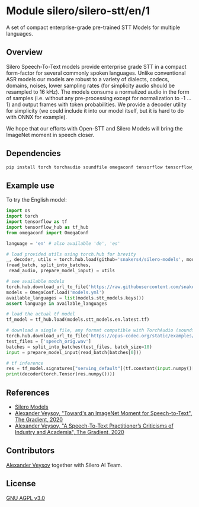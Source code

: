 # Module silero/silero-stt/en/1
A set of compact enterprise-grade pre-trained STT Models for multiple languages.

<!-- asset-path: https://silero-models.ams3.cdn.digitaloceanspaces.com/models/en/en_v1_tf.tar -->
<!-- module-type: speech-to-text -->
<!-- network-architecture: silero-stt -->
<!-- dataset: silero-en -->
<!-- language: en -->
<!-- fine-tunable: false  -->
<!-- format: saved_model_2 -->
<!-- license: custom -->

## Overview

Silero Speech-To-Text models provide enterprise grade STT in a compact form-factor for several commonly spoken languages. Unlike conventional ASR models our models are robust to a variety of dialects, codecs, domains, noises, lower sampling rates (for simplicity audio should be resampled to 16 kHz). The models consume a normalized audio in the form of samples (i.e. without any pre-processing except for normalization to -1 … 1) and output frames with token probabilities. We provide a decoder utility for simplicity (we could include it into our model itself, but it is hard to do with ONNX for example).

We hope that our efforts with Open-STT and Silero Models will bring the ImageNet moment in speech closer.

## Dependencies

```bash
pip install torch torchaudio soundfile omegaconf tensorflow tensorflow_hub
```

## Example use

To try the English model:

```python
import os
import torch
import tensorflow as tf
import tensorflow_hub as tf_hub
from omegaconf import OmegaConf

language = 'en' # also available 'de', 'es'

# load provided utils using torch.hub for brevity
_, decoder, utils = torch.hub.load(github='snakers4/silero-models', model='silero_stt', language=language)
(read_batch, split_into_batches,
 read_audio, prepare_model_input) = utils

# see available models
torch.hub.download_url_to_file('https://raw.githubusercontent.com/snakers4/silero-models/master/models.yml', 'models.yml')
models = OmegaConf.load('models.yml')
available_languages = list(models.stt_models.keys())
assert language in available_languages

# load the actual tf model
tf_model = tf_hub.load(models.stt_models.en.latest.tf)

# download a single file, any format compatible with TorchAudio (soundfile backend)
torch.hub.download_url_to_file('https://opus-codec.org/static/examples/samples/speech_orig.wav', dst ='speech_orig.wav', progress=True)
test_files = ['speech_orig.wav']
batches = split_into_batches(test_files, batch_size=10)
input = prepare_model_input(read_batch(batches[0]))

# tf inference
res = tf_model.signatures["serving_default"](tf.constant(input.numpy()[0]))['output_0']
print(decoder(torch.Tensor(res.numpy())))

```

## References

- [Silero Models](https://github.com/snakers4/silero-models)
- [Alexander Veysov, "Toward's an ImageNet Moment for Speech-to-Text", The Gradient, 2020](https://thegradient.pub/towards-an-imagenet-moment-for-speech-to-text/)
- [Alexander Veysov, "A Speech-To-Text Practitioner’s Criticisms of Industry and Academia", The Gradient, 2020](https://thegradient.pub/a-speech-to-text-practitioners-criticisms-of-industry-and-academia/)

## Contributors

[Alexander Veysov](http://github.com/snakers4) together with Silero AI Team.

## License

[GNU AGPL v3.0](https://github.com/snakers4/silero-models/blob/master/LICENSE)
